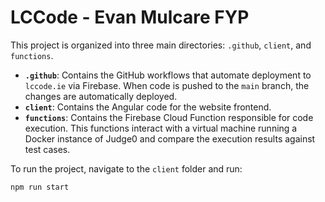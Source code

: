 # LCCode - Evan Mulcare FYP

This project is organized into three main directories: `.github`, `client`, and `functions`.

- **`.github`**: Contains the GitHub workflows that automate deployment to `lccode.ie` via Firebase. When code is pushed to the `main` branch, the changes are automatically deployed.
- **`client`**: Contains the Angular code for the website frontend.
- **`functions`**: Contains the Firebase Cloud Function responsible for code execution. This functions interact with a virtual machine running a Docker instance of Judge0 and compare the execution results against test cases.

To run the project, navigate to the `client` folder and run:

```bash
npm run start
```

